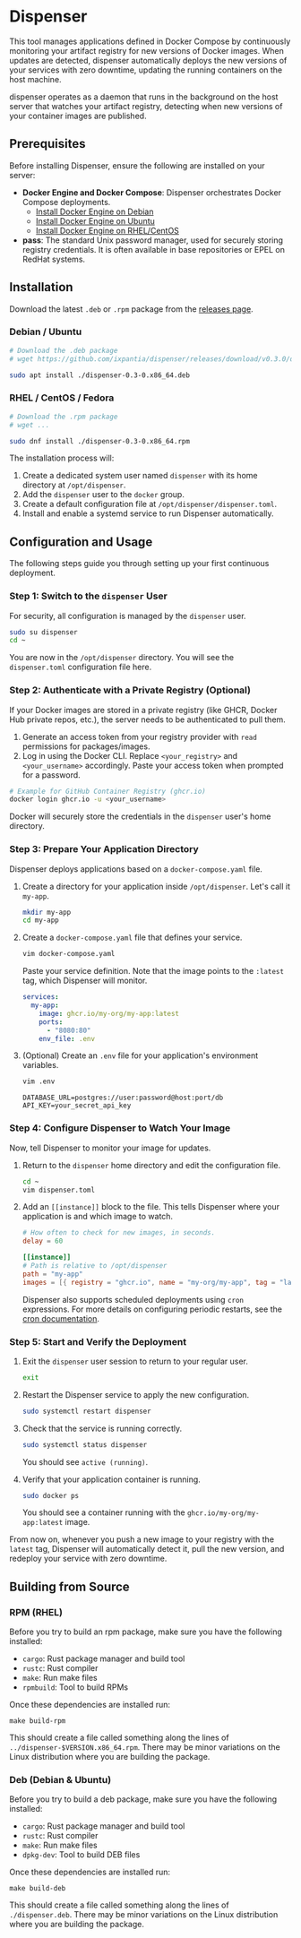 # Dispenser

This tool manages applications defined in Docker Compose by continuously
monitoring your artifact registry for new versions of Docker images. When
updates are detected, dispenser automatically deploys the new versions of your
services with zero downtime, updating the running containers on the host
machine.

dispenser operates as a daemon that runs in the background on the host server
that watches your artifact registry, detecting when new versions of your
container images are published.

## Prerequisites

Before installing Dispenser, ensure the following are installed on your server:
- **Docker Engine and Docker Compose**: Dispenser orchestrates Docker Compose deployments.
  - [Install Docker Engine on Debian](https://docs.docker.com/engine/install/debian/)
  - [Install Docker Engine on Ubuntu](https://docs.docker.com/engine/install/ubuntu/)
  - [Install Docker Engine on RHEL/CentOS](https://docs.docker.com/engine/install/rhel/)
- **pass**: The standard Unix password manager, used for securely storing registry credentials. It is often available in base repositories or EPEL on RedHat systems.

## Installation

Download the latest `.deb` or `.rpm` package from the [releases page](https://github.com/ixpantia/dispenser/releases).

### Debian / Ubuntu

```sh
# Download the .deb package
# wget https://github.com/ixpantia/dispenser/releases/download/v0.3.0/dispenser-0.3-0.x86_64.deb

sudo apt install ./dispenser-0.3-0.x86_64.deb
```

### RHEL / CentOS / Fedora

```sh
# Download the .rpm package
# wget ...

sudo dnf install ./dispenser-0.3-0.x86_64.rpm
```

The installation process will:
1.  Create a dedicated system user named `dispenser` with its home directory at `/opt/dispenser`.
2.  Add the `dispenser` user to the `docker` group.
3.  Create a default configuration file at `/opt/dispenser/dispenser.toml`.
4.  Install and enable a systemd service to run Dispenser automatically.

## Configuration and Usage

The following steps guide you through setting up your first continuous deployment.

### Step 1: Switch to the `dispenser` User

For security, all configuration is managed by the `dispenser` user.

```sh
sudo su dispenser
cd ~
```

You are now in the `/opt/dispenser` directory. You will see the `dispenser.toml` configuration file here.

### Step 2: Authenticate with a Private Registry (Optional)

If your Docker images are stored in a private registry (like GHCR, Docker Hub private repos, etc.), the server needs to be authenticated to pull them.

1.  Generate an access token from your registry provider with `read` permissions for packages/images.
2.  Log in using the Docker CLI. Replace `<your_registry>` and `<your_username>` accordingly. Paste your access token when prompted for a password.

```sh
# Example for GitHub Container Registry (ghcr.io)
docker login ghcr.io -u <your_username>
```
Docker will securely store the credentials in the `dispenser` user's home directory.

### Step 3: Prepare Your Application Directory

Dispenser deploys applications based on a `docker-compose.yaml` file.

1.  Create a directory for your application inside `/opt/dispenser`. Let's call it `my-app`.

    ```sh
    mkdir my-app
    cd my-app
    ```

2.  Create a `docker-compose.yaml` file that defines your service.

    ```sh
    vim docker-compose.yaml
    ```

    Paste your service definition. Note that the image points to the `:latest` tag, which Dispenser will monitor.

    ```yaml
    services:
      my-app:
        image: ghcr.io/my-org/my-app:latest
        ports:
          - "8080:80"
        env_file: .env
    ```

3.  (Optional) Create an `.env` file for your application's environment variables.

    ```sh
    vim .env
    ```
    ```
    DATABASE_URL=postgres://user:password@host:port/db
    API_KEY=your_secret_api_key
    ```

### Step 4: Configure Dispenser to Watch Your Image

Now, tell Dispenser to monitor your image for updates.

1.  Return to the `dispenser` home directory and edit the configuration file.

    ```sh
    cd ~
    vim dispenser.toml
    ```

2.  Add an `[[instance]]` block to the file. This tells Dispenser where your application is and which image to watch.

    ```toml
    # How often to check for new images, in seconds.
    delay = 60

    [[instance]]
    # Path is relative to /opt/dispenser
    path = "my-app"
    images = [{ registry = "ghcr.io", name = "my-org/my-app", tag = "latest" }]
    ```

    Dispenser also supports scheduled deployments using `cron` expressions. For more details on configuring periodic restarts, see the [cron documentation](CRON.md).

### Step 5: Start and Verify the Deployment

1.  Exit the `dispenser` user session to return to your regular user.
    ```sh
    exit
    ```

2.  Restart the Dispenser service to apply the new configuration.
    ```sh
    sudo systemctl restart dispenser
    ```

3.  Check that the service is running correctly.
    ```sh
    sudo systemctl status dispenser
    ```
    You should see `active (running)`.

4.  Verify that your application container is running.
    ```sh
    sudo docker ps
    ```
    You should see a container running with the `ghcr.io/my-org/my-app:latest` image.

From now on, whenever you push a new image to your registry with the `latest` tag, Dispenser will automatically detect it, pull the new version, and redeploy your service with zero downtime.

## Building from Source

### RPM (RHEL)

Before you try to build an rpm package, make sure you have the following
installed:

- `cargo`: Rust package manager and build tool
- `rustc`: Rust compiler
- `make`: Run make files
- `rpmbuild`: Tool to build RPMs

Once these dependencies are installed run:

```
make build-rpm
```

This should create a file called something along the lines of
`../dispenser-$VERSION.x86_64.rpm`. There may be minor variations on the Linux
distribution where you are building the package.

### Deb (Debian & Ubuntu)

Before you try to build a deb package, make sure you have the following
installed:

- `cargo`: Rust package manager and build tool
- `rustc`: Rust compiler
- `make`: Run make files
- `dpkg-dev`: Tool to build DEB files

Once these dependencies are installed run:

```
make build-deb
```

This should create a file called something along the lines of
`./dispenser.deb`. There may be minor variations on the Linux
distribution where you are building the package.
